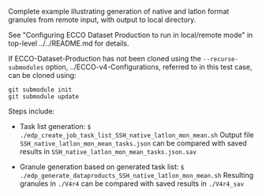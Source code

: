 
Complete example illustrating generation of native and latlon format
granules from remote input, with output to local directory.

See "Configuring ECCO Dataset Production to run in local/remote mode"
in top-level ../../README.md for details.

If ECCO-Dataset-Production has not been cloned using the
`--recurse-submodules` option, ../ECCO-v4-Configurations, referred to
in this test case, can be cloned using:

    git submodule init
    git submodule update

Steps include:

- Task list generation:
  `$ ./edp_create_job_task_list_SSH_native_latlon_mon_mean.sh`
  Output file `SSH_native_latlon_mon_mean_tasks.json` can be compared
  with saved results in `SSH_native_latlon_mon_mean_tasks.json.sav`
  
- Granule generation based on generated task list:
  `$ ./edp_generate_dataproducts_SSH_native_latlon_mon_mean.sh`
  Resulting granules in `./V4r4` can be compared with saved results in
  `./V4r4_sav`
